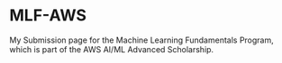 # MLF-AWS

My Submission page for the Machine Learning Fundamentals Program, which is part of the AWS AI/ML Advanced Scholarship.
